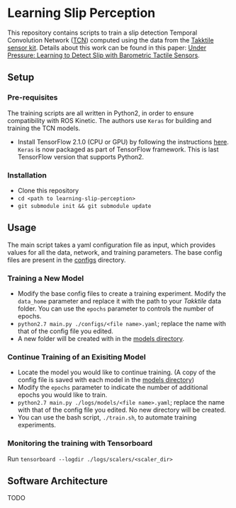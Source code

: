 # Learning Slip Perception
This repository contains scripts to train a slip detection Temporal Convolution Network ([TCN](https://github.com/philipperemy/keras-tcn)) computed using the data from the [Takktile sensor kit](https://www.labs.righthandrobotics.com/robotiq-kit). Details about this work can be found in this paper: [Under Pressure: Learning to Detect Slip with Barometric Tactile Sensors](https://papers.starslab.ca/slip-detection/). 

## Setup

### Pre-requisites
The training scripts are all written in Python2, in order to ensure compatibility with ROS Kinetic. The authors use `Keras` for building and training the TCN models. 

* Install TensorFlow 2.1.0 (CPU or GPU) by following the instructions [here](https://www.tensorflow.org/install/pip). `Keras` is now packaged as part of TensorFlow framework. This is last TensorFlow version that supports Python2.


### Installation
* Clone this repository
* `cd <path to learning-slip-perception>`
* `git submodule init && git submodule update`

## Usage
The main script takes a yaml configuration file as input, which provides values for all the data, network, and training parameters. The base config files are present in the [configs](/configs) directory.

### Training a New Model
* Modify the base config files to create a training experiment. Modify the `data_home` parameter and replace it with the path to your *Takktile* data folder. You can use the `epochs` parameter to controls the number of epochs.
* `python2.7 main.py ./configs/<file name>.yaml`; replace the name with that of the config file you edited. 
* A new folder will be created with in the [models directory](/logs/models).

### Continue Training of an Exisiting Model
* Locate the model you would like to continue training. (A copy of the config file is saved with each model in the [models directory](/logs/models))
* Modify the `epochs` parameter to indicate the number of additional epochs you would like to train.
* `python2.7 main.py ./logs/models/<file name>.yaml`; replace the name with that of the config file you edited. No new directory will be created.
* You can use the bash script, `./train.sh`, to automate training experiments.

### Monitoring the training with Tensorboard
Run `tensorboard --logdir ./logs/scalers/<scaler_dir>`

## Software Architecture
TODO
